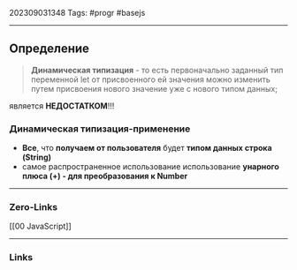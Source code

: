 202309031348
Tags: #progr #basejs 

---
## Определение
>**Динамическая типизация** - то есть первоначально заданный тип переменной let от присвоенного ей значения можно изменить путем присвоения нового значение уже с нового типом данных;

является **НЕДОСТАТКОМ**!!!

### Динамическая типизация-применение
- **Все**, что **получаем от пользователя** будет **типом данных строка (String)**
- самое распространенное использование использование **унарного плюса (+) - для преобразования к Number**

---
### Zero-Links
[[00 JavaScript]]

---
### Links
